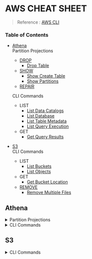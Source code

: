 # AWS CHEAT SHEET
> Reference : [AWS CLI](#https://docs.aws.amazon.com/cli/latest/index.html)

### Table of Contents
* [Athena](#athena)  
  Partition Projections
    * [DROP](#drop)
      * [Drop Table](#drop-table)
    * [SHOW](#show)
      * [Show Create Table](#show-create-table)
      * [Show Partitions](#show-partitions)
    * [REPAIR](#repair)  

  CLI Commands  
  * LIST  
    * [List Data Catalogs](#list-data-catalogs)
    * [List Database](#list-database)
    * [List Table Metadata](#list-table-metadata)
    * [List Query Execution](#list-query-execution)
  * GET  
    * [Get Query Results](#get-query-results)

* [S3](#s3)  
  CLI Commands
  * LIST
    * [List Buckets](#list-buckets)
    * [List Objects](#list-objects)
  * GET
    * [Get Bucket Location](#get-bucket-location)
  * [REMOVE](#remove)
    * [Remove Multiple Files](#remove-multiple-files)


## Athena
<details>
  <summary>Partition Projections</summary>

### DROP
#### Drop Table
```sql
ALTER TABLE  <tableName>
DROP IF EXISTS PARTITION(year='yyyy', month='MM', day='dd')
```

### SHOW
#### Show Create Table
```sql
SHOW CREATE TABLE <tableName>
```
👉🏻 This shows table, and configuration info.

#### Show Partitions
```sql
SHOW PARTITIONS <tableName>
```
👉🏻 This shows whole partitioned data.

[↑ return to TOC](#table-of-contents)

#### REPAIR
##### Repair Manually
If your data looks like this,   
`s3://bucketName/path/distributionID/yyyy/MM/dd/hh`   
than
```sql
ALTER TABLE <db>.<bucketName>
ADD PARTITION (year='yyyy',month='MM', day='dd') 
LOCATION 's3://bucketName/path/distributionID/yyyy/MM/dd/hh'
```
```sql
# example code
ALTER TABLE default.cloudfront-test
ADD PARTITION (year='2020',month='10', day='05') 
LOCATION 's3://cloudfront-test/logs/abcdeabcded/2020/10/05/00'
```

##### Repair Automatically
If your data looks like this,
`s3://bucketName/path/distributionID/year=2020/month=10/day=05/hour=00`  
than
```sql
MSCK REPAIR TABLE <tableName>;
```

[↑ return to TOC](#table-of-contents)

</details>

<details>
  <summary>CLI Commands</summary>

### LIST  
#### List Data Catalogs
`aws athena --list-data-catalogs`  
> example of output:
```  
{
  "DataCatalogsSummary": [
      {
          "CatalogName": "AwsDataCatalog",
          "Type": "GLUE"
      }
  ]
}
```
**DataCatalogsSummary** ⇒ A summary list of data catalogs  
**CatalogName** ⇒ The name of the data catalog  
**Type** ⇒ The data catalog type.

[↑ return to TOC](#table-of-contents)

#### List Database
`aws athena list-databases --catalog-name <catalogName>`  
* NOTE : Case-insensitive
> example : `aws athena list-databases --catalog-name AwsDataCatalog`  
```{
    "DatabaseList": [
        {
            "Name": "local",
            "Description": "Database for Local Shop"
        },
        {
            "Name": "global",
            "Description": "Database for Outside of USA Shop",
            "Parameters": {
                "CreatedBy": "Athena",
                "EXTERNAL": "TRUE"
            }
        }
    ]
}
```

[↑ return to TOC](#table-of-contents)

#### List Table Metadata
`aws athena list-table-metadata --catalog-name <catalogName> --database-name <databaseName>`

* w/ **--max-items** option  
`aws athena list-table-metadata --catalog-name <catalogName> --database-name <databaseName> --max-items <totalNumber>`  
> example of : `aws athena list-table-metadata --catalog-name AwsDataCatalog --database-name geography --max-items 2`
```
{
    "TableMetadataList": [
        {
            "Name": "country_codes",
            "CreateTime": 1586553454.0,
            "TableType": "EXTERNAL_TABLE",
            "Columns": [
                {
                    "Name": "country",
                    "Type": "string",
                    "Comment": "geo id"
                },
                {
                    "Name": "alpha-2 code",
                    "Type": "string",
                    "Comment": "geo id2"
                },
                {
                    "Name": "alpha-3 code",
                    "Type": "string",
                    "Comment": "state name"
                },
                {
                    "Name": "numeric code",
                    "Type": "bigint",
                    "Comment": ""
                },
                {
                    "Name": "latitude",
                    "Type": "bigint",
                    "Comment": "location (latitude)"
                },
                {
                    "Name": "longitude",
                    "Type": "bigint",
                    "Comment": "location (longitude)"
                }
            ],
            "Parameters": {
                "areColumnsQuoted": "false",
                "classification": "csv",
                "columnsOrdered": "true",
                "delimiter": ",",
                "has_encrypted_data": "false",
                "inputformat": "org.apache.hadoop.mapred.TextInputFormat",
                "location": "s3://awsdoc-example-bucket/csv/countrycode",
                "outputformat": "org.apache.hadoop.hive.ql.io.HiveIgnoreKeyTextOutputFormat",
                "serde.param.field.delim": ",",
                "serde.serialization.lib": "org.apache.hadoop.hive.serde2.lazy.LazySimpleSerDe",
                "skip.header.line.count": "1",
                "typeOfData": "file"
            }
        },
        {
            "Name": "county_populations",
            "CreateTime": 1586553446.0,
            "TableType": "EXTERNAL_TABLE",
            "Columns": [
                {
                    "Name": "id",
                    "Type": "string",
                    "Comment": "geo id"
                },
                {
                    "Name": "country",

                    "Name": "id2",
                    "Type": "string",
                    "Comment": "geo id2"
                },
                {
                    "Name": "county",
                    "Type": "string",
                    "Comment": "county name"
                },
                {
                    "Name": "state",
                    "Type": "string",
                    "Comment": "state name"
                },
                {
                    "Name": "population estimate 2018",
                    "Type": "string",
                    "Comment": ""
                }
            ],
            "Parameters": {
                "areColumnsQuoted": "false",
                "classification": "csv",
                "columnsOrdered": "true",
                "delimiter": ",",
                "has_encrypted_data": "false",
                "inputformat": "org.apache.hadoop.mapred.TextInputFormat",
                "location": "s3://awsdoc-example-bucket/csv/CountyPopulation",
                "outputformat": "org.apache.hadoop.hive.ql.io.HiveIgnoreKeyTextOutputFormat",
                "serde.param.field.delim": ",",
                "serde.serialization.lib": "org.apache.hadoop.hive.serde2.lazy.LazySimpleSerDe",
                "skip.header.line.count": "1",
                "typeOfData": "file"
            }
        }
    ],
    "NextToken": "eyJOZXh0VG9rZW4iOiBudWxsLCAiYm90b190cnVuY2F0ZV9hbW91bnQiOiAyfQ=="
}
```

[↑ return to TOC](#table-of-contents)

#### List Query Execution  
`aws athena list-query-executions`  
```
{
    "QueryExecutionIds": [
        "XXXXXXXX-1a00-XXXX-a348-XXXXXXXXXXXX",
        "XXXXXXXX-6f9c-XXXX-b0b6-XXXXXXXXXXXX",
        "XXXXXXXX-2942-XXXX-82d1-XXXXXXXXXXXX",
        "XXXXXXXX-f2e0-XXXX-8670-XXXXXXXXXXXX",
        "XXXXXXXX-e6f4-XXXX-9f41-XXXXXXXXXXXX",
        .
        .
        .
   ]
}
```
**QueryExecutionIds** ⇒ The unique IDs of each query execution.

* w/ **--max-items** option  
`aws athena list-query-executions --max-items <totalNumber>`

> example : `aws athena list-query-executions --max-items 3`
```
{
    "QueryExecutionIds": [
        "XXXXXXXX-1a00-XXXX-a348-XXXXXXXXXXXX",
        "XXXXXXXX-6f9c-XXXX-b0b6-XXXXXXXXXXXX",
        "XXXXXXXX-2942-XXXX-82d1-XXXXXXXXXXXX",
   ]
   “NextToken”: “eyJOZXXXXXXXXXXXXXfQ==”
}
```
**NextToken** ⇒ A token to be used by the next reuqest if this request is truncacted.


[↑ return to TOC](#table-of-contents)

### GET  

#### Get Query Results  
`aws athena get-query-execution --query-execution-id <executionID>`
> example : `aws athena-get-query-exectution --query-execution-id XXXXXXXX-1a00-XXXX-a348-XXXXXXXXXXXX`  
```

{
    "QueryExecution": {
        "QueryExecutionId": "XXXXXXXX-1a00-XXXX-a348-XXXXXXXXXXXX",
        "Query": "SELECT *\nFROM local.bluebottle\nWHERE dt=\"date\"('2020-10-15')",
        "StatementType": "DML",
        "ResultConfiguration": {
            "OutputLocation": "s3://bluebottle/shop/2020/10/15/XXXXXXXX-1a00-XXXX-a348-XXXXXXXXXXXX.csv"
        },
        "QueryExecutionContext": {},
        "Status": {
            "State": "SUCCEEDED",
            "SubmissionDateTime": "2020-10-16T14:13:10.355000+09:00",
            "CompletionDateTime": "2020-10-16T14:13:40.378000+09:00"
        },
        "Statistics": {
            "EngineExecutionTimeInMillis": 29787,
            "DataScannedInBytes": 216541413,
            "TotalExecutionTimeInMillis": 30023,
            "QueryQueueTimeInMillis": 154,
            "QueryPlanningTimeInMillis": 728,
            "ServiceProcessingTimeInMillis": 82
        },
        "WorkGroup": "primary"
    }
}

```

[↑ return to TOC](#table-of-contents)


</details>

## S3
<details>
  <summary>CLI Commands</summary>

### LIST
#### List Buckets
`aws s3 ls <bucketName>`   
> example : `aws s3 ls bluebottle`
```
2020-10-05 17:08:50 mybucketA
2020-10-06 14:55:44 mybucketB
```

* w/ **--profile** option  
`aws --profile <profileName> s3 ls <bucketName>`

* w/ **--human-readable** option  
  `aws s3 ls s3://bucketName/path --human-readable`   
  Displays the size of the obejcts in human readable format.

* w/ **--recursive** option  
`aws s3 ls s3://bucketName --recursive`  
  Displays all files include sub-directories.  
  > example : `aws s3 ls s3://bluebottle --recursive` 
  ```
  2020-09-24 12:45:12  1364 path/2020/10/09/abcd.metadata
  ```

  1. **First column** : timestamp
  1. **Second column** : object size
  1. **Third column** : object name

`aws s3api list-buckets`
> example of output : 
```
{
    "Buckets": [
        {
            "Name": "mybucketA"
            "CreationDate": "2020-10-05T17:08:50.000Z",
        },
        {
            "Name": "mybucketB"
            "CreationDate": "2020-10-06T14:55:44.000Z",
        },
        {
          "Name": "mybucketC"
          "CreationDate": "2020-01-01T23:32:05+00:00",
        },
    ],
    "Owner": {
        "DisplayName": "userName",
        "ID": "userID"
    },
}
```
👉🏻 &nbsp;Buckets are returned in alphabetical order.


[↑ return to TOC](#table-of-contents)


#### List Objects
`aws s3 ls s3://<buckentName>/<path>/`  
> example : `aws s3 ls s3://bluebottle/shop/`  
```
      PRE 2002/
      PRE 2003/
      PRE 2004/
      PRE 2005/
      PRE 2006/
      PRE 2007/
      PRE 2008/
      PRE 2009/
      PRE 2010/
      PRE 2011/
      PRE 2012/
      PRE 2013/
      PRE 2014/
      PRE 2015/
      PRE 2016/
      PRE 2017/
      PRE 2018/
      PRE 2019/
      PRE 2020/
```
> **PRE** stands for **Pre**fix of ann S3 object.

* w/ **--profile** option  
`aws --profile <profileName> s3 ls <bucketName>`  


`aws s3api list-objects --bucket <bucketName>`  

* w/ **--max-items** option  
`aws s3api list-objects --bucket <bucketName> --max-items <totalNumber>`  
The total number of items to return.


### GET
#### Get Bucket Location
`aws s3api get-bucket-location --bucket <bucketName>`  
* w/ **--profile** option  
`aws --profile <profileName> s3api get-bucket-location --bucket <bucketName>`  


### REMOVE
#### Remove Multiple Files
Remove multiple files by `--exclude` and `--include` arguments   
`aws s3 rm s3://bucketName/path --recursive --exclude "*" --include "pattern*"`

```
# example code
aws s3 rm s3://cloudfront-test/logs --recursive --exclude "*" --include "abcdefghijklmnopqr/2020/10/04/*"
```

* **Results**      
![remove-multiple-objects](https://user-images.githubusercontent.com/48475824/95204315-e8a37680-081e-11eb-8361-873b5a800fa7.png)



[↑ return to TOC](#table-of-contents)

</detail>
